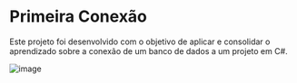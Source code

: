 # Primeira Conexão 

Este projeto foi desenvolvido com o objetivo de aplicar e consolidar o aprendizado sobre a conexão de um banco de dados a um projeto em C#.

![image](https://github.com/user-attachments/assets/a878e70d-ae23-4167-8e3e-387b6c042bf5)
